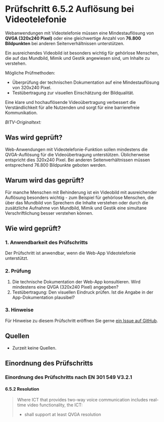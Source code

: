 # Prüfschritt 6.5.2 Auflösung bei Videotelefonie

Webanwendungen mit Videotelefonie müssen eine Mindestauflösung von **QVGA (320x240 Pixel)** oder eine gleichwertige Anzahl von **76.800 Bildpunkten** bei anderen Seitenverhältnissen unterstützen.

Ein ausreichendes Videobild ist besonders wichtig für gehörlose Menschen, die auf das Mundbild, Mimik und Gestik angewiesen sind, um Inhalte zu verstehen.

Mögliche Prüfmethoden:

-   Überprüfung der technischen Dokumentation auf eine Mindestauflösung von 320x240 Pixel.
-   Testübertragung zur visuellen Einschätzung der Bildqualität.

Eine klare und hochauflösende Videoübertragung verbessert die Verständlichkeit für alle Nutzenden und sorgt für eine barrierefreie Kommunikation.

_BITV-Originaltext:_

## Was wird geprüft?

Web-Anwendungen mit Videotelefonie-Funktion sollen mindestens die QVGA-Auflösung für die Videoübertragung unterstützen. Üblicherweise entspricht dies 320x240 Pixel. Bei anderen Seitenverhältnissen müssen entsprechend 76.800 Bildpunkte geboten werden.

## Warum wird das geprüft?

Für manche Menschen mit Behinderung ist ein Videobild mit ausreichender Auflösung besonders wichtig - zum Beispiel für gehörlose Menschen, die über das Mundbild von Sprechern die Inhalte verstehen oder durch die zusätzliche Aufnahme von Mundbild, Mimik und Gestik eine simultane Verschriftlichung besser verstehen können.

## Wie wird geprüft?

### 1\. Anwendbarkeit des Prüfschritts

Der Prüfschritt ist anwendbar, wenn die Web-App Videotelefonie unterstützt.

### 2\. Prüfung

1.  Die technische Dokumentation der Web-App konsultieren. Wird mindestens eine QVGA (320x240 Pixel) angegeben?
2.  Testübertragung: Den visuellen Eindruck prüfen. Ist die Angabe in der App-Dokumentation plausibel?

### 3\. Hinweise

Für Hinweise zu diesem Prüfschritt eröffnen Sie gerne [ein Issue auf GitHub](https://github.com/BIK-BITV/BIK-Web-Test/issues).

## Quellen

-   Zurzeit keine Quellen.

## Einordnung des Prüfschritts

### Einordnung des Prüfschritts nach EN 301 549 V3.2.1

#### 6.5.2 Resolution

> Where ICT that provides two-way voice communication includes real-time video functionality, the ICT:
>
> -   shall support at least QVGA resolution
